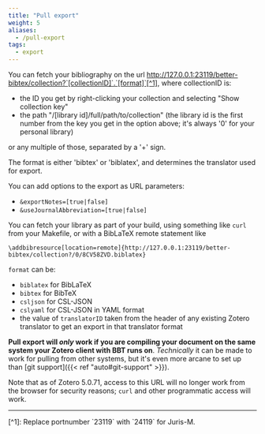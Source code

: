 ```yaml
---
title: "Pull export"
weight: 5
aliases:
  - /pull-export
tags:
  - export
---
```


You can fetch your bibliography on the url http://127.0.0.1:23119/better-bibtex/collection?`[collectionID]`.`[format]`[^1], where collectionID is:

* the ID you get by right-clicking your collection and selecting "Show collection key"
* the path "/[library id]/full/path/to/collection" (the library id is the first number from the key you get in the
  option above; it's always '0' for your personal library)

or any multiple of those, separated by a '+' sign.

The format is either 'bibtex' or 'biblatex', and determines the translator used for export.

You can add options to the export as URL parameters:

* `&exportNotes=[true|false]`
* `&useJournalAbbreviation=[true|false]`

You can fetch your library as part of your build, using something like `curl` from your Makefile, or with a BibLaTeX remote statement like

```
\addbibresource[location=remote]{http://127.0.0.1:23119/better-bibtex/collection?/0/8CV58ZVD.biblatex}
```

`format` can be:

* `biblatex` for BibLaTeX
* `bibtex` for BibTeX
* `csljson` for CSL-JSON
* `cslyaml` for CSL-JSON in YAML format
* the value of `translatorID` taken from the header of any existing Zotero translator to get an export in that translator format

**Pull export will *only* work if you are compiling your document on the
same system your Zotero client with BBT runs on**. *Technically*
it can be made to work for pulling from other systems, but it's
even more arcane to set up than [git support]({{< ref "auto#git-support" >}}).

Note that as of Zotero 5.0.71, access to this URL will no longer work from the browser for security reasons; `curl` and other programmatic access will work.

<hr/>
[^1]: Replace portnumber `23119` with `24119` for Juris-M.
